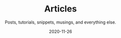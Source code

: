 ---
title: Articles
subtitle: Posts, tutorials, snippets, musings, and everything else.
date: 2020-11-26
type: section
layout: "archives"
---